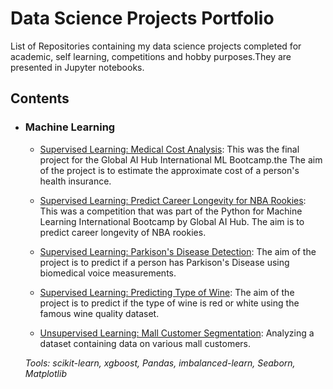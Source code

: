 # Data Science Projects Portfolio
List of Repositories containing my data science projects completed for academic, self learning, competitions and hobby purposes.They are presented in Jupyter notebooks.


## Contents

- ### Machine Learning

    - [Supervised Learning: Medical Cost Analysis](https://github.com/dalphonorechi/Global-AI-Hub-International-ML-Bootcamp/blob/master/Medical%20Cost%20Analysis.ipynb): This was the final project for the Global AI Hub International ML Bootcamp.the The aim of the project is to estimate the approximate cost of a person's health insurance.

    - [Supervised Learning: Predict Career Longevity for NBA Rookies](https://github.com/dalphonorechi/Global-AI-Hub-International-ML-Bootcamp/blob/master/Predict%20Career%20Longevity%20for%20NBA%20Rookies.ipynb): This was a competition that was part of the Python for Machine Learning International Bootcamp by Global AI Hub. The aim is to predict career longevity of NBA rookies.
    
    - [Supervised Learning: Parkison's Disease Detection](https://github.com/dalphonorechi/Parkinson-s-Disease-Detection/blob/main/Parkinson's%20Disease%20Detection.ipynb): The aim of the project is to predict if a person has Parkison's Disease using biomedical voice measurements.

    - [Supervised Learning: Predicting Type of Wine](https://github.com/dalphonorechi/Wine-Type/blob/main/Predicting%20Wine%20Type.ipynb): The aim of the project is to predict if the type of wine is red or white using the famous wine quality dataset.
    
    - [Unsupervised Learning: Mall Customer Segmentation](https://github.com/dalphonorechi/Mall-Customer-Segmentation/blob/main/CustomerSegmentation.ipynb): Analyzing a dataset containing data on various mall customers.

    _Tools: scikit-learn, xgboost, Pandas, imbalanced-learn, Seaborn, Matplotlib_ 

